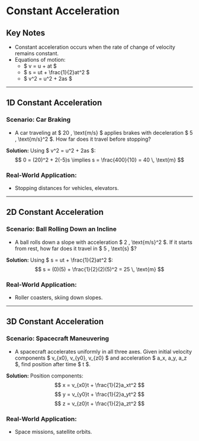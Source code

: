 # Constant Acceleration

## Key Notes
- Constant acceleration occurs when the rate of change of velocity remains constant.
- Equations of motion:
  - $ v = u + at $
  - $ s = ut + \frac{1}{2}at^2 $
  - $ v^2 = u^2 + 2as $

---

## 1D Constant Acceleration

### Scenario: Car Braking
- A car traveling at $ 20 \, \text{m/s} $ applies brakes with deceleration $ 5 \, \text{m/s}^2 $. How far does it travel before stopping?

**Solution:**
Using $ v^2 = u^2 + 2as $:
$$
0 = (20)^2 + 2(-5)s \implies s = \frac{400}{10} = 40 \, \text{m}
$$

### Real-World Application:
- Stopping distances for vehicles, elevators.

---

## 2D Constant Acceleration

### Scenario: Ball Rolling Down an Incline
- A ball rolls down a slope with acceleration $ 2 \, \text{m/s}^2 $. If it starts from rest, how far does it travel in $ 5 \, \text{s} $?

**Solution:**
Using $ s = ut + \frac{1}{2}at^2 $:
$$
s = (0)(5) + \frac{1}{2}(2)(5)^2 = 25 \, \text{m}
$$

### Real-World Application:
- Roller coasters, skiing down slopes.

---

## 3D Constant Acceleration

### Scenario: Spacecraft Maneuvering
- A spacecraft accelerates uniformly in all three axes. Given initial velocity components $ v_{x0}, v_{y0}, v_{z0} $ and acceleration $ a_x, a_y, a_z $, find position after time $ t $.

**Solution:**
Position components:
$$
x = v_{x0}t + \frac{1}{2}a_xt^2
$$
$$
y = v_{y0}t + \frac{1}{2}a_yt^2
$$
$$
z = v_{z0}t + \frac{1}{2}a_zt^2
$$

### Real-World Application:
- Space missions, satellite orbits.